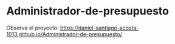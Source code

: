 # Administrador-de-presupuesto
Observa el proyecto: https://daniel-santiago-acosta-1013.github.io/Administrador-de-presupuesto/
